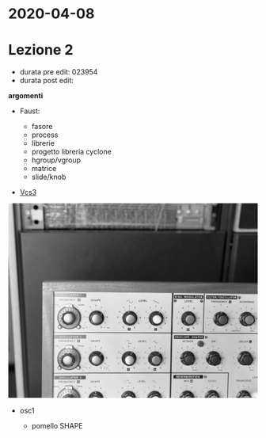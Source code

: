 # 2020-04-08
# Lezione 2

- durata pre edit: 023954
- durata post edit:

**argomenti**

- Faust:

  - fasore
  - process
  - librerie
  - progetto libreria cyclone
  - hgroup/vgroup
  - matrice
  - slide/knob

- [Vcs3](https://github.com/s-e-a-m/faust-libraries/blob/master/seam.vcs3.lib)

<p align="center">
  <img src="https://github.com/s-e-a-m/SEAM/blob/master/aecle_2020/2020-04-08%2010.56.31%20SMERM-AECLE%20598809931/r16907.jpg" />
</p>

  - osc1

    - pomello SHAPE
